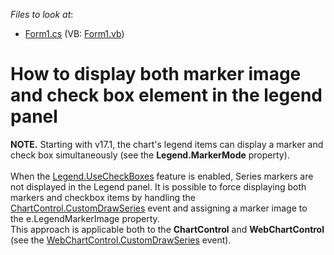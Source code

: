 <!-- default file list -->
*Files to look at*:

* [Form1.cs](./CS/MarkerAndCheckbox/Form1.cs) (VB: [Form1.vb](./VB/MarkerAndCheckbox/Form1.vb))
<!-- default file list end -->
# How to display both marker image and check box element in the legend panel


<strong>NOTE.</strong> Starting with v17.1, the chart's legend items can display a marker and check box simultaneously (see the <strong>Legend.MarkerMode</strong> property).<br><br>When the <a href="https://documentation.devexpress.com/CoreLibraries/DevExpressXtraChartsLegend_UseCheckBoxestopic.aspx">Legend.UseCheckBoxes</a> feature is enabled, Series markers are not displayed in the Legend panel. It is possible to force displaying both markers and checkbox items by handling the <a href="https://documentation.devexpress.com/#WindowsForms/DevExpressXtraChartsChartControl_CustomDrawSeriestopic">ChartControl.CustomDrawSeries</a> event and assigning a marker image to the e.LegendMarkerImage property.<br>This approach is applicable both to the <strong>ChartControl</strong> and <strong>WebChartControl</strong> (see the <a href="https://documentation.devexpress.com/#AspNet/DevExpressXtraChartsWebWebChartControl_CustomDrawSeriestopic">WebChartControl.CustomDrawSeries</a> event).

<br/>


